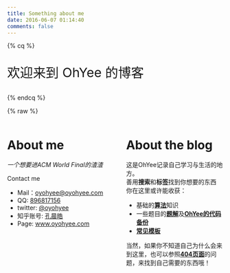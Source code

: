 ```yaml
---
title: Something about me
date: 2016-06-07 01:14:40
comments: false
---
```

{% cq %}
<p style="font-size:30px">欢迎来到 OhYee 的博客</p>
{% endcq %}

{% raw %}
<style>
    .post-header{
        display: none;
    }
    .about_left{ 
        float:left;
        width:45%;
        height:100%;
    }
    .about_right{
        float:right;
        width:45%;
        height:100%;
    }
    .clear {
        clear: both;
    }
    .about_block{
        width:24%;
        height: 100%;
        float: left;
        font-size: 10px;
    }
    .about_block ul{
        margin-left: 0 px;
    }
    .about_block li{
        margin-left: -20px;
    }
    #friends li{
        display: inline;
        padding: 0px 20px 0px 0px;
    }
</style>
<script src="/js/jquery.js"></script>
<div class="about">
    <div class="clear">
    </div>
    <div class="about_left">
        <h1 id="About-me">
            <a href="#About-me" class="headerlink" title="About me"></a>
            About me
        </h1>
        <p>
            <em>
                一个想要进ACM World Final的渣渣
            </em>
        </p>
        <p>
            Contact me
            <ul>
                <li>
                    Mail：<a href="mailto:oyohyee@oyohyee.com" target="_blank" rel="external">oyohyee@oyohyee.com</a>
                </li>
                <li>
                    QQ: <a href="http://wpa.qq.com/msgrd?v=3&uin=896817156&site=qq&menu=yes">896817156</a>
                </li>
                <li>
                    twitter: <a href="https://twitter.com/OYOhYee" target="_blank" rel="external">@oyohyee</a>
                </li>
                <li>
                    知乎账号: <a href="https://www.zhihu.com/people/kong-chen-hao" target="_blank" rel="external">孔晨皓</a>
                </li>
                <li>
                    Page: <a href="http://www.oyohyee.com">www.oyohyee.com</a>
                </li>
            </ul>
        </p>
    </div>
    <div class="about_right">
        <h1 id="About-the-blog">
            <a href="#About-the-blog" class="headerlink" title="About the blog"></a>
            About the blog
        </h1>
        <p>
            这是OhYee记录自己学习与生活的地方。
            <br>
            善用<strong>搜索</strong>和<strong>标签</strong>找到你想要的东西
            <br>
            你在这里或许能收获：
            <ul>
                <li>
                    基础的<strong><a href="../categories/Algorithm/">算法</a></strong>知识
                </li>
                <li>
                    一些题目的<strong><a href="../categories/Answer/">题解</a></strong>及<strong><a href="https://github.com/OhYee/ACM.github.io" target="_blank" rel="external">OhYee的代码备份</a></strong>
                </li>
                <li>
                    <strong><a href="/templates.html" target="_blank" rel="external">常见模板</a></strong>
                </li>
            </ul>
        </p>
        <p>
            当然，如果你不知道自己为什么会来到这里，也可以参照<strong><a href="/404.html">404页面</a></strong>的问题，来找到自己需要的东西哦！
            <br>
        </p>
    </div>
    <div class="clear">
    </div>
    <div class="about_bottom">
        <div class="about_block">
            <ul>
                <li>
                    我做过什么
                    <ul>
                        <li>
                            <a href="http://www.oyohyee.com/">这个博客</a>
                        </li>
                        <li>
                            <a href="/categories/Answer/">ACM题解</a>
                        </li>
                        <li>
                            <a href="https://github.com/OhYee/ACM.github.io" target="_blank" rel="external">写过的大部分C/C++</a>
                        </li>
                        <li>
                            没人用的<b>软件</b>
                            <ul>
                                <li>
                                    <a href="/software/Transparency/" target="_blank" rel="external">窗口透明化工具</a>
                                </li>
                            </ul>
                        </li>
                        <li>
                            不务正业去做<b>视频</b>
                            <ul>
                                <li>
                                    <a href='http://www.bilibili.com/video/av3197097/' target="_blank" rel="external">我的世界已坠入爱河</a>
                                </li>
                                <li>
                                    <a href='http://www.bilibili.com/video/av9039463/' target="_blank" rel="external">Blessing 安大版</a>
                                </li>
                                <li>
                                    辅导员评选介绍视频
                                </li>
                            </ul>
                        </li>
                        <li>
                            娱乐性大于实用性的<b>项目</b>
                            <ul>
                                <li>
                                    <a href="https://github.com/ohyee" target="_blank" rel="external">Github</a>
                                </li>
                                <li>
                                    <a href="https://coding.net/u/OhYee" target="_blank" rel="external">Coding</a>
                                </li>
                            </ul>
                        </li>
                    </ul>
                </li>
            </ul>
        </div>
        <div class="about_block">
            <ul>
                <li>
                    我曾经得到过
                    <ul>
                        <li>
                            NOIP复赛二等奖
                        </li>
                        <li>
                            2016 ACM/ICPC 亚洲赛区 青岛站 铜奖
                        </li>
                    </ul>
                </li>
            </ul>
        </div>
        <div class="about_block">
            <ul>
                <li>
                    我正在学
                    <ul>
                        <li>
                            C++
                        </li>
                        <li>
                            HTML(Div+Css)
                        </li>
                        <li>
                            Javascript
                        </li>
                        <li>
                            Java
                        </li>
                        <li>
                            PHP+Mysql
                        </li>
                    </ul>
                </li>
                <li>
                    我准备学
                    <ul>
                        <li>
                            汇编
                        </li>
                        <li>
                            Python
                        </li>
                    </ul>
                </li>
            </ul>
        </div>
        <div class="about_block">
            <ul>
                <li>
                    My tag
                    <ul>
                        <li>
                            LOVELIVE!
                        </li>
                        <li>
                            C++
                        </li>
                        <li>
                            安徽大学
                        </li>
                        <li>
                            宅
                        </li>
                        <li>
                            ACM
                        </li>
                        <li>
                            VS Code
                        </li>
                        <li>
                            魔兽世界
                        </li>
                        <li>
                            守望先锋
                        </li>
                    </ul>
                </li>
            </ul>
        </div>
        <div class="clear">
        </div>
    </div>
    <div class="clear">
    </div>
    <script>
    $(document).ready(function(){
        //$(".friends2").html($(".links-of-blogroll-list").html());
    });
    </script>
    <!--
    <h3 id="friends">
            <a href="#friends" class="headerlink" title="friends"></a>
            # 友情链接
    </h3>
    <ul class="friends2">
    </ul>
    -->
    <br>
    <br>
    <div id='friends'>
        <span style="font-weight: bold;font-size: 20px;">
            #友情链接
        </span>
        <ul>
            <li>
                <a href="http://hakale.cn/" title="Hakale" target="_blank">Hakale</a>
            </li>
            <li>
                <a href="http://blog.csdn.net/acblacktea" title="ACBlackTea" target="_blank">ACBlackTea</a>
            </li>
            
            <li>
                <a href="http://blog.csdn.net/snow_me" title="Wilbert" target="_blank">Wilbert</a>
            </li>
            
            <li>
                <a href="http://blog.csdn.net/adjky/" title="ADjky" target="_blank">ADjky</a>
            </li>
            
            <li>
                <a href="http://blog.csdn.net/JACK_JYH/" title="JACK_JYH" target="_blank">JACK_JYH</a>
            </li>
            
            <li>
                <a href="http://blog.csdn.net/qq_35323001" title="Super丶xd" target="_blank">Super丶xd</a>
            </li>
            
            <li>
                <a href="http://blog.csdn.net/pengwill97" title="Pengwill" target="_blank">Pengwill</a>
            </li>
            
            <li>
                <a href="http://blog.csdn.net/Mr_Saltyfish" title="Mr_Saltyfish" target="_blank">Mr_Saltyfish</a>
            </li>
            
            <li>
                <a href="http://www.cnblogs.com/wmrv587/" title="wmr" target="_blank">wmr</a>
            </li>
            
            <li>
                <a href="http://www.cnblogs.com/robin1998/" title="Robin" target="_blank">Robin</a>
            </li>
        </ul>
    </div>
</div>
{% endraw %}